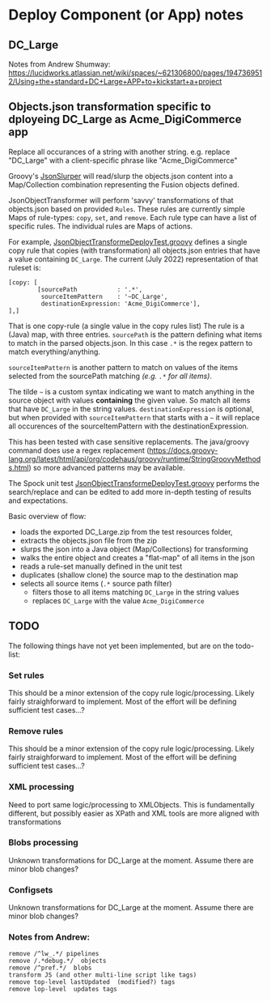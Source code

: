 # Deploy Component (or App) notes

##  DC_Large
Notes from Andrew Shumway:
https://lucidworks.atlassian.net/wiki/spaces/~621306800/pages/1947369512/Using+the+standard+DC+Large+APP+to+kickstart+a+project


## Objects.json transformation specific to dployeing DC_Large as Acme_DigiCommerce app

Replace all occurances of a string with another string.
e.g. replace "DC_Large" with a client-specific phrase like "Acme_DigiCommerce"

Groovy's [JsonSlurper](http://docs.groovy-lang.org/next/html/gapi/groovy/json/JsonSlurper.html) will read/slurp the objects.json content into a Map/Collection combination representing the Fusion objects defined. 

JsonObjectTransformer will perform 'savvy' transformations of that objects.json based on provided `Rules`. These rules are currently simple Maps of rule-types: `copy`, `set`, and `remove`. 
Each rule type can have a list of specific rules. The individual rules are Maps of actions.

For example, [JsonObjectTransformeDeployTest.groovy](http://docs.groovy-lang.org/next/html/gapi/groovy/json/JsonSlurper.html) defines a single copy rule that copies (with transformation) all objects.json entries that have a value containing `DC_Large`. 
The current (July 2022)  representation of that ruleset is: 
```
[copy: [
        [sourcePath           : '.*',
         sourceItemPattern    : '~DC_Large',
         destinationExpression: 'Acme_DigiCommerce'],
],]
```
That is one copy-rule (a single value in the copy rules list)
The rule is a (Java) map, with three entries. 
`sourcePath` is the pattern defining what items to match in the parsed objects.json. In this case `.*` is the regex pattern to match everything/anything.

`sourceItemPattern` is another pattern to match on values of the items selected from the sourcePath matching _(e.g. `.*` for all items)_.

The tilde `~` is a custom syntax indicating we want to match anything in the source object with values **containing** the given value. So match all items that have `DC_Large` in the string values.
`destinationExpression` is optional, but when provided with `sourceItemPattern` that starts with a `~` it will replace all occurences of the sourceItemPattern with the destinationExpression. 

This has been tested with case sensitive replacements. The java/groovy command does use a regex replacement (https://docs.groovy-lang.org/latest/html/api/org/codehaus/groovy/runtime/StringGroovyMethods.html) so more advanced patterns may be available. 

The Spock unit test  [JsonObjectTransformeDeployTest.groovy](https://github.com/seanoc5/upval/blob/master/src/test/groovy/com/lucidworks/ps/transform/JsonObjectTransformeDeployTest.groovy) performs the search/replace and can be edited to add more in-depth testing of results and expectations. 

Basic overview of flow: 
* loads  the exported DC_Large.zip from the test resources folder,
* extracts the objects.json file from the zip
* slurps the json into a Java object (Map/Collections) for transforming
* walks the entire object and creates a "flat-map" of all items in the json
* reads a rule-set manually defined in the unit test
* duplicates (shallow clone) the source map to the destination map
* selects all source items (`.*` source path filter)
  * filters those to all items matching `DC_Large` in the string values 
  * replaces `DC_Large` with the value `Acme_DigiCommerce`


## TODO
The following things have not yet been implemented, but are on the todo-list:

### Set rules
This should be a minor extension of the copy rule logic/processing. Likely fairly straighforward to implement. Most of the effort will be defining sufficient test cases...?

### Remove rules
This should be a minor extension of the copy rule logic/processing. Likely fairly straighforward to implement. Most of the effort will be defining sufficient test cases...?


### XML processing
Need to port same logic/processing to XMLObjects.
This is fundamentally different, but possibly easier as XPath and XML tools are more aligned with transformations

### Blobs processing
Unknown transformations for DC_Large at the moment. Assume there are minor blob changes? 

### Configsets
Unknown transformations for DC_Large at the moment. Assume there are minor blob changes?


### Notes from Andrew:
    remove /^lw_.*/ pipelines
    remove /.*debug.*/  objects
    remove /^pref.*/  blobs
    transform JS (and other multi-line script like tags)
    remove top-level lastUpdated  (modified?) tags
    remove lop-level  updates tags
